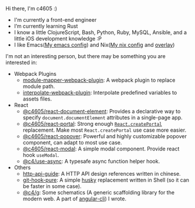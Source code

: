 Hi there, I'm c4605 :)

* I'm currently a front-end engineer
* I’m currently learning Rust
* I know a little ClojureScript, Bash, Python, Ruby, MySQL, Ansible, and a little iOS development knowledge :P
* I like Emacs([My emacs config](https://github.com/bolasblack/.emacsrc)) and Nix([My nix config](https://github.com/bolasblack/dotfiles/tree/master/nix) and [overlay](https://github.com/bolasblack/nix-overlay))

I'm not an interesting person, but there may be something you are interested in:

* Webpack Plugins
  * [module-mapper-webpack-plugin](https://github.com/bolasblack/module-mapper-webpack-plugin): A webpack plugin to replace module path.
  * [interpolate-webpack-plugin](https://github.com/bolasblack/interpolate-webpack-plugin): Interpolate predefined variables to assets files.
* React
  * [@c4605/react-document-element](https://github.com/bolasblack/react-components/blob/master/packages/DocumentElement/README.mdx): Provides a declarative way to specify `document.documentElement` attributes in a single-page app.
  * [@c4605/react-portal](https://github.com/bolasblack/react-components/blob/master/packages/Portal/README.mdx): Strong enough [`React.createPortal`](https://reactjs.org/docs/react-dom.html#createportal) replacement. Make most `React.createPortal` use case more easier.
  * [@c4605/react-popover](https://github.com/bolasblack/react-components/blob/master/packages/packages/Popover/README.mdx): Powerful and highly customizable popover component, can adapt to most use case.
  * [@c4605/react-modal](https://github.com/bolasblack/react-components/blob/master/packages/packages/Modal/README.mdx): A simple modal component. Provide react hook `useModal`.
  * [@c4/use-async](https://github.com/bolasblack/react-components/tree/develop/packages/useAsync): A typesafe async function helper hook.
* Others
  * [http-api-guide](https://github.com/bolasblack/http-api-guide): A HTTP API design references written in chinese.
  * [git-hook-pure](https://github.com/bolasblack/git-hook-pure): A simple [husky](https://github.com/typicode/husky) replacement written in Shell (so it can be faster in some case).
  * [@c4/g](https://github.com/bolasblack/c4g): Some schematics (A generic scaffolding library for the modern web. A part of [angular-cli](https://github.com/angular/angular-cli/)) I wrote.
